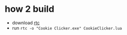 # how 2 build

* download [rtc](https://github.com/samyeyo/rtc)
* run `rtc -o "Cookie Clicker.exe" CookieClicker.lua`
